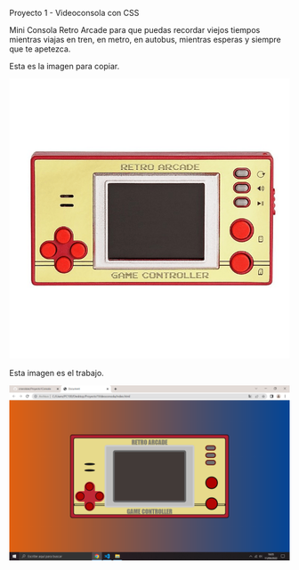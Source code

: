 Proyecto 1 - Videoconsola con CSS

Mini Consola Retro Arcade para que puedas recordar viejos tiempos mientras viajas en tren, en metro, en autobus, mientras esperas y siempre que te apetezca.


Esta es la imagen para copiar.

![videoconsola](./img/MiniConsola.png)


Esta imagen es el trabajo.

![videoconsola](./img/consolocopia.PNG)